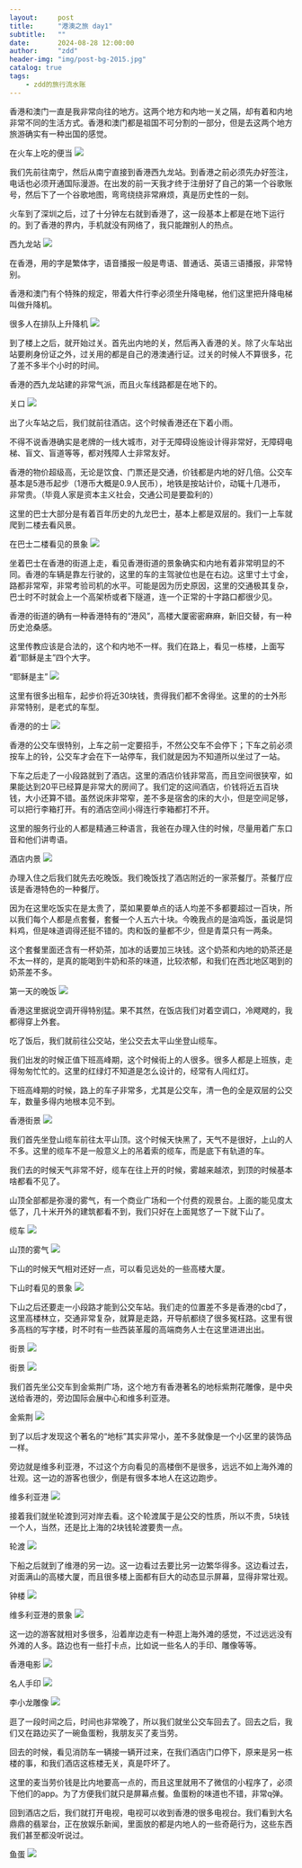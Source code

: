 ```yaml
---
layout:     post
title:      "港澳之旅 day1"
subtitle:   ""
date:       2024-08-28 12:00:00
author:     "zdd"
header-img: "img/post-bg-2015.jpg"
catalog: true
tags:
    - zdd的旅行流水账
---
```


香港和澳门一直是我非常向往的地方。这两个地方和内地一关之隔，却有着和内地非常不同的生活方式。香港和澳门都是祖国不可分割的一部分，但是去这两个地方旅游确实有一种出国的感觉。

在火车上吃的便当
![](https://notes.sjtu.edu.cn/uploads/upload_ffce88fc358c0421ce8c2d8fcf0f1428.jpg)

我们先前往南宁，然后从南宁直接到香港西九龙站。到香港之前必须先办好签注，电话也必须开通国际漫游。在出发的前一天我才终于注册好了自己的第一个谷歌账号，然后下了一个谷歌地图，弯弯绕绕非常麻烦，真是历史性的一刻。

火车到了深圳之后，过了十分钟左右就到香港了，这一段基本上都是在地下运行的。到了香港的界内，手机就没有网络了，我只能蹭别人的热点。

西九龙站
![](https://notes.sjtu.edu.cn/uploads/upload_eebce50e2565855c174075dcd9c14006.jpg)

在香港，用的字是繁体字，语音播报一般是粤语、普通话、英语三语播报，非常特别。

香港和澳门有个特殊的规定，带着大件行李必须坐升降电梯，他们这里把升降电梯叫做升降机。

很多人在排队上升降机
![](https://notes.sjtu.edu.cn/uploads/upload_4e8e10b171349428614348456d871f5c.jpg)

到了楼上之后，就开始过关。首先出内地的关，然后再入香港的关。除了火车站出站要刷身份证之外，过关用的都是自己的港澳通行证。过关的时候人不算很多，花了差不多半个小时的时间。

香港的西九龙站建的非常气派，而且火车线路都是在地下的。

关口
![](https://notes.sjtu.edu.cn/uploads/upload_9a7be31ac51ac3f9eef31ffd6c469bf5.jpg)

出了火车站之后，我们就前往酒店。这个时候香港还在下着小雨。

不得不说香港确实是老牌的一线大城市，对于无障碍设施设计得非常好，无障碍电梯、盲文、盲道等等，都对残障人士非常友好。

香港的物价超级高，无论是饮食、门票还是交通，价钱都是内地的好几倍。公交车基本是5港币起步（1港币大概是0.9人民币），地铁是按站计价，动辄十几港币，非常贵。（毕竟人家是资本主义社会，交通公司是要盈利的）

这里的巴士大部分是有着百年历史的九龙巴士，基本上都是双层的。我们一上车就爬到二楼去看风景。

在巴士二楼看见的景象
![](https://notes.sjtu.edu.cn/uploads/upload_a1a8923269e1c5f2aae99b6a29a91dd4.jpg)


坐着巴士在香港的街道上走，看见香港街道的景象确实和内地有着非常明显的不同。香港的车辆是靠左行驶的，这里的车的主驾驶位也是在右边。这里寸土寸金，路都非常窄，非常考验司机的水平。可能是因为历史原因，这里的交通极其复杂，巴士时不时就会上一个高架桥或者下隧道，连一个正常的十字路口都很少见。

香港的街道的确有一种香港特有的“港风”，高楼大厦密密麻麻，新旧交替，有一种历史沧桑感。

这里传教应该是合法的，这个和内地不一样。我们在路上，看见一栋楼，上面写着“耶稣是主”四个大字。

“耶稣是主”
![](https://notes.sjtu.edu.cn/uploads/upload_65c29c0430b3af32f14d5c7be0e555de.jpg)

这里有很多出租车，起步价将近30块钱，贵得我们都不舍得坐。这里的的士外形非常特别，是老式的车型。

香港的的士
![](https://notes.sjtu.edu.cn/uploads/upload_84da32ed5ce3d81c548138d37d1be1a0.jpg)

香港的公交车很特别，上车之前一定要招手，不然公交车不会停下；下车之前必须按车上的铃，公交车才会在下一站停车，我们就是因为不知道所以坐过了一站。

下车之后走了一小段路就到了酒店。这里的酒店价钱非常高，而且空间很狭窄，如果能达到20平已经算是非常大的房间了。我们定的这间酒店，价钱将近五百块钱，大小还算不错。虽然说床非常窄，差不多是宿舍的床的大小，但是空间足够，可以把行李箱打开。有的酒店空间小得连行李箱都打不开。

这里的服务行业的人都是精通三种语言，我爸在办理入住的时候，尽量用着广东口音和他们讲粤语。

酒店内景
![](https://notes.sjtu.edu.cn/uploads/upload_1ea84c883d6ce0765260e512fee1f2c5.jpg)

办理入住之后我们就先去吃晚饭。我们晚饭找了酒店附近的一家茶餐厅。茶餐厅应该是香港特色的一种餐厅。

因为在这里吃饭实在是太贵了，菜如果要单点的话人均差不多都要超过一百块，所以我们每个人都是点套餐，套餐一个人五六十块。今晚我点的是油鸡饭，虽说是饲料鸡，但是味道调得还挺不错的。肉和饭的量都不少，但是青菜只有一两条。

这个套餐里面还含有一杯奶茶，加冰的话要加三块钱。这个奶茶和内地的奶茶还是不太一样的，是真的能喝到牛奶和茶的味道，比较浓郁，和我们在西北地区喝到的奶茶差不多。

第一天的晚饭
![](https://notes.sjtu.edu.cn/uploads/upload_348c16b3764b2ad089def6e25680e34e.jpg)


香港这里据说空调开得特别猛。果不其然，在饭店我们对着空调口，冷飕飕的，我都得穿上外套。

吃了饭后，我们就前往公交站，坐公交去太平山坐登山缆车。

我们出发的时候正值下班高峰期，这个时候街上的人很多。很多人都是上班族，走得匆匆忙忙的。这里的红绿灯不知道是怎么设计的，经常有人闯红灯。

下班高峰期的时候，路上的车子非常多，尤其是公交车，清一色的全是双层的公交车，数量多得内地根本见不到。

香港街景
![](https://notes.sjtu.edu.cn/uploads/upload_c00a587f2cdc87fefa3ba2ff440a4f57.jpg)

我们首先坐登山缆车前往太平山顶。这个时候天快黑了，天气不是很好，上山的人不多。这里的缆车不是一般意义上的吊着索的缆车，而是底下有轨道的车。

我们去的时候天气非常不好，缆车在往上开的时候，雾越来越浓，到顶的时候基本啥都看不见了。

山顶全部都是弥漫的雾气，有一个商业广场和一个付费的观景台。上面的能见度太低了，几十米开外的建筑都看不到，我们只好在上面晃悠了一下就下山了。

缆车
![](https://notes.sjtu.edu.cn/uploads/upload_99984eb9d46c1924223e0d66d7925687.jpg)

山顶的雾气
![](https://notes.sjtu.edu.cn/uploads/upload_18259d85a3171f396262fa40677b1378.jpg)

下山的时候天气相对还好一点，可以看见远处的一些高楼大厦。

下山时看见的景象
![](https://notes.sjtu.edu.cn/uploads/upload_b265634eabaa0447617cfe664dcccbf3.jpg)

下山之后还要走一小段路才能到公交车站。我们走的位置差不多是香港的cbd了，这里高楼林立，交通非常复杂，就算是走路，开导航都绕了很多冤枉路。这里有很多高档的写字楼，时不时有一些西装革履的高端商务人士在这里进进出出。

街景
![](https://notes.sjtu.edu.cn/uploads/upload_dc7cc366c3af8aa3b5d2360873e5938b.jpg)

街景
![](https://notes.sjtu.edu.cn/uploads/upload_fd33b496ca7960490e9dbca56c04157e.jpg)

我们首先坐公交车到金紫荆广场，这个地方有香港著名的地标紫荆花雕像，是中央送给香港的，旁边国际会展中心和维多利亚港。

金紫荆
![](https://notes.sjtu.edu.cn/uploads/upload_3855bc9cd227f8312d7ea8bce6a0cc82.jpg)

到了以后才发现这个著名的“地标”其实非常小，差不多就像是一个小区里的装饰品一样。

旁边就是维多利亚港，不过这个方向看见的高楼倒不是很多，远远不如上海外滩的壮观。这一边的游客也很少，倒是有很多本地人在这边跑步。

维多利亚港
![](https://notes.sjtu.edu.cn/uploads/upload_03bdfee57f8783fdbc0fe173c0f1c0b6.jpg)

接着我们就坐轮渡到河对岸去看。这个轮渡属于是公交的性质，所以不贵，5块钱一个人，当然，还是比上海的2块钱轮渡要贵一点。

轮渡
![](https://notes.sjtu.edu.cn/uploads/upload_8e34f9efa4928af16878f4f45fcc2c84.jpg)

下船之后就到了维港的另一边。这一边看过去要比另一边繁华得多。这边看过去，对面满山的高楼大厦，而且很多楼上面都有巨大的动态显示屏幕，显得非常壮观。

钟楼
![](https://notes.sjtu.edu.cn/uploads/upload_f9332a99af542750bc21d3c5a3148b24.jpg)

维多利亚港的景象
![](https://notes.sjtu.edu.cn/uploads/upload_78982c0ccaf652f8aab67d0e9ffe72b6.jpg)

这一边的游客就相对多很多，沿着岸边走有一种逛上海外滩的感觉，不过远远没有外滩的人多。路边也有一些打卡点，比如说一些名人的手印、雕像等等。

香港电影
![](https://notes.sjtu.edu.cn/uploads/upload_d127ea16983f6d929ddc68360e150d10.jpg)

名人手印
![](https://notes.sjtu.edu.cn/uploads/upload_ff4cb002414abffb905dd6e261ed67a3.jpg)

李小龙雕像
![](https://notes.sjtu.edu.cn/uploads/upload_8631d67d0cc8ec433c97c54cc3108974.jpg)

逛了一段时间之后，时间也非常晚了，所以我们就坐公交车回去了。回去之后，我们又在路边买了一碗鱼蛋粉，我朋友买了麦当劳。

回去的时候，看见消防车一辆接一辆开过来，在我们酒店门口停下，原来是另一栋楼的事，和我们酒店这栋楼无关，真是吓坏了。

这里的麦当劳价钱是比内地要高一点的，而且这里就用不了微信的小程序了，必须下他们的app。为了方便我们就只是屏幕点餐。鱼蛋粉的味道也不错，非常q弹。

回到酒店之后，我们就打开电视，电视可以收到香港的很多电视台。我们看到大名鼎鼎的翡翠台，正在放娱乐新闻，里面放的都是内地人的一些奇葩行为，这些东西我们甚至都没听说过。

鱼蛋
![](https://notes.sjtu.edu.cn/uploads/upload_26080075b24de64059131d9f325da3aa.jpg)
